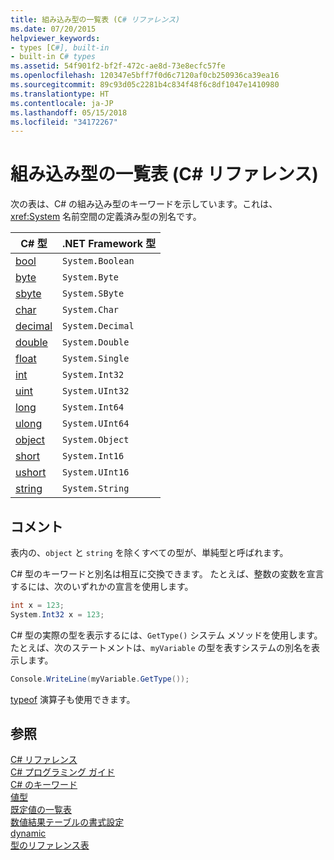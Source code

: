 ```yaml
---
title: 組み込み型の一覧表 (C# リファレンス)
ms.date: 07/20/2015
helpviewer_keywords:
- types [C#], built-in
- built-in C# types
ms.assetid: 54f901f2-bf2f-472c-ae8d-73e8ecfc57fe
ms.openlocfilehash: 120347e5bff7f0d6c7120af0cb250936ca39ea16
ms.sourcegitcommit: 89c93d05c2281b4c834f48f6c8df1047e1410980
ms.translationtype: HT
ms.contentlocale: ja-JP
ms.lasthandoff: 05/15/2018
ms.locfileid: "34172267"
---
```

# <a name="built-in-types-table-c-reference"></a>組み込み型の一覧表 (C# リファレンス)
次の表は、C# の組み込み型のキーワードを示しています。これは、<xref:System> 名前空間の定義済み型の別名です。  
  
|C# 型|.NET Framework 型|  
|--------------|-------------------------|  
|[bool](../../../csharp/language-reference/keywords/bool.md)|`System.Boolean`|  
|[byte](../../../csharp/language-reference/keywords/byte.md)|`System.Byte`|  
|[sbyte](../../../csharp/language-reference/keywords/sbyte.md)|`System.SByte`|  
|[char](../../../csharp/language-reference/keywords/char.md)|`System.Char`|  
|[decimal](../../../csharp/language-reference/keywords/decimal.md)|`System.Decimal`|  
|[double](../../../csharp/language-reference/keywords/double.md)|`System.Double`|  
|[float](../../../csharp/language-reference/keywords/float.md)|`System.Single`|  
|[int](../../../csharp/language-reference/keywords/int.md)|`System.Int32`|  
|[uint](../../../csharp/language-reference/keywords/uint.md)|`System.UInt32`|  
|[long](../../../csharp/language-reference/keywords/long.md)|`System.Int64`|  
|[ulong](../../../csharp/language-reference/keywords/ulong.md)|`System.UInt64`|  
|[object](../../../csharp/language-reference/keywords/object.md)|`System.Object`|  
|[short](../../../csharp/language-reference/keywords/short.md)|`System.Int16`|  
|[ushort](../../../csharp/language-reference/keywords/ushort.md)|`System.UInt16`|  
|[string](../../../csharp/language-reference/keywords/string.md)|`System.String`|  
  
## <a name="remarks"></a>コメント  
 表内の、`object` と `string` を除くすべての型が、単純型と呼ばれます。  
  
 C# 型のキーワードと別名は相互に交換できます。 たとえば、整数の変数を宣言するには、次のいずれかの宣言を使用します。  
  
```csharp  
int x = 123;  
System.Int32 x = 123;  
```  
  
 C# 型の実際の型を表示するには、`GetType()` システム メソッドを使用します。 たとえば、次のステートメントは、`myVariable` の型を表すシステムの別名を表示します。  
  
```csharp  
Console.WriteLine(myVariable.GetType());  
```  
  
 [typeof](../../../csharp/language-reference/keywords/typeof.md) 演算子も使用できます。  
  
## <a name="see-also"></a>参照  
 [C# リファレンス](../../../csharp/language-reference/index.md)  
 [C# プログラミング ガイド](../../../csharp/programming-guide/index.md)  
 [C# のキーワード](../../../csharp/language-reference/keywords/index.md)  
 [値型](../../../csharp/language-reference/keywords/value-types.md)  
 [既定値の一覧表](../../../csharp/language-reference/keywords/default-values-table.md)  
 [数値結果テーブルの書式設定](../../../csharp/language-reference/keywords/formatting-numeric-results-table.md)  
 [dynamic](../../../csharp/language-reference/keywords/dynamic.md)  
 [型のリファレンス表](../../../csharp/language-reference/keywords/reference-tables-for-types.md)
